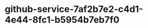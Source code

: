 github-service-7af2b7e2-c4d1-4e44-8fc1-b5954b7eb7f0
===================================================
